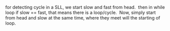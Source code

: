for detecting cycle in a SLL, we start slow and fast from head.
​
then in while loop if slow == fast, that means there is a loop/cycle.
​
Now, simply start from head and slow at the same time, where they meet will the starting of loop.